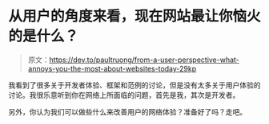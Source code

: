 # 从用户的角度来看，现在网站最让你恼火的是什么？

> 原文：<https://dev.to/paultruong/from-a-user-perspective-what-annoys-you-the-most-about-websites-today-29kp>

我看到了很多关于开发者体验、框架和范例的讨论，但是没有太多关于用户体验的讨论。我很乐意听到你在网络上所面临的问题，首先是我，其次是开发者。

另外，你认为我们可以做些什么来改善用户的网络体验？准备好了吗？走吧。
